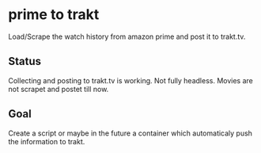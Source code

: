 # prime to trakt
Load/Scrape the watch history from amazon prime and post it to trakt.tv.

## Status
Collecting and posting to trakt.tv is working.
Not fully headless.
Movies are not scrapet and postet till now.

## Goal
Create a script or maybe in the future a container which automaticaly push the information to trakt.